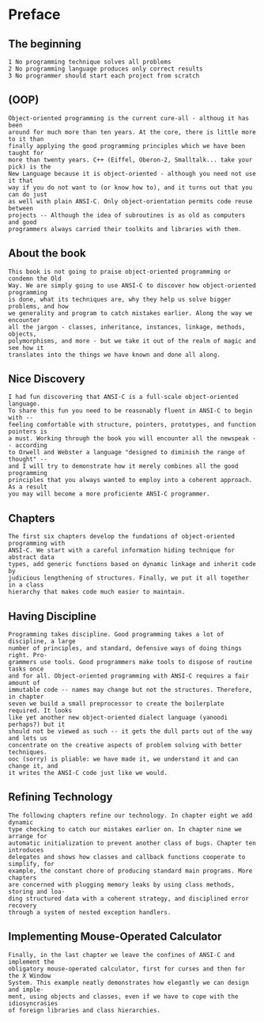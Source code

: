 # Preface
## The beginning
    1 No programming technique solves all problems 
    2 No programming language produces only correct results 
    3 No programmer should start each project from scratch 
## (OOP)    
    Object-oriented programming is the current cure-all - althoug it has been
    around for much more than ten years. At the core, there is little more to it than
    finally applying the good programming principles which we have been taught for 
    more than twenty years. C++ (Eiffel, Oberon-2, Smalltalk... take your pick) is the
    New Language because it is object-oriented - although you need not use it that 
    way if you do not want to (or know how to), and it turns out that you can do just
    as well with plain ANSI-C. Only object-orientation permits code reuse between
    projects -- Although the idea of subroutines is as old as computers and good 
    programmers always carried their toolkits and libraries with them.

## About the book
    This book is not going to praise object-oriented programming or condemn the Old 
    Way. We are simply going to use ANSI-C to discover how object-oriented programming
    is done, what its techniques are, why they help us solve bigger problems, and how 
    we generality and program to catch mistakes earlier. Along the way we encounter
    all the jargon - classes, inheritance, instances, linkage, methods, objects, 
    polymorphisms, and more - but we take it out of the realm of magic and see how it 
    translates into the things we have known and done all along.

## Nice Discovery
    I had fun discovering that ANSI-C is a full-scale object-oriented language.
    To share this fun you need to be reasonably fluent in ANSI-C to begin with -- 
    feeling comfortable with structure, pointers, prototypes, and function pointers is
    a must. Working through the book you will encounter all the newspeak -- according 
    to Orwell and Webster a language "designed to diminish the range of thought" -- 
    and I will try to demonstrate how it merely combines all the good programming 
    principles that you always wanted to employ into a coherent approach. As a result
    you may will become a more proficiente ANSI-C programmer. 

## Chapters
    The first six chapters develop the fundations of object-oriented programming with
    ANSI-C. We start with a careful information hiding technique for abstract data 
    types, add generic functions based on dynamic linkage and inherit code by 
    judicious lengthening of structures. Finally, we put it all together in a class
    hierarchy that makes code much easier to maintain.

## Having Discipline
    Programming takes discipline. Good programming takes a lot of discipline, a large
    number of principles, and standard, defensive ways of doing things right. Pro-
    grammers use tools. Good programmers make tools to dispose of routine tasks once
    and for all. Object-oriented programming with ANSI-C requires a fair amount of
    immutable code -- names may change but not the structures. Therefore, in chapter
    seven we build a small preprocessor to create the boilerplate required. It looks
    like yet another new object-oriented dialect language (yanoodi perhaps?) but it
    should not be viewed as such -- it gets the dull parts out of the way and lets us
    concentrate on the creative aspects of problem solving with better techniques. 
    ooc (sorry) is pliable: we have made it, we understand it and can change it, and 
    it writes the ANSI-C code just like we would.

## Refining Technology
    The following chapters refine our technology. In chapter eight we add dynamic 
    type checking to catch our mistakes earlier on. In chapter nine we arrange for
    automatic initialization to prevent another class of bugs. Chapter ten introduces
    delegates and shows how classes and callback functions cooperate to simplify, for
    example, the constant chore of producing standard main programs. More chapters 
    are concerned with plugging memory leaks by using class methods, storing and loa-
    ding structured data with a coherent strategy, and disciplined error recovery 
    through a system of nested exception handlers.

## Implementing Mouse-Operated Calculator
    Finally, in the last chapter we leave the confines of ANSI-C and implement the 
    obligatory mouse-operated calculator, first for curses and then for the X Window
    System. This example neatly demonstrates how elegantly we can design and imple-
    ment, using objects and classes, even if we have to cope with the idiosyncrasies
    of foreign libraries and class hierarchies. 

## 

